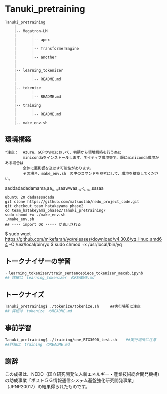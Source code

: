 # Tanuki_pretraining
```
Tanuki_pretraining
    |
    |-- Megatron-LM
    |       |
    |       |-- apex
    |       |
    |       |-- TransformerEngine
    |       |
    |       |-- another
    |
    |
    |-- learning_tokenizer
    |       |
    |       |-- README.md
    |
    |-- tokenize
    |       |
    |       |-- README.md
    |
    |-- training
    |       |
    |       |-- README.md
    |
    |-- make_env.sh

```
## 環境構築

```
*注意：  Azure、GCPのVMCにおいて、初期から環境構築を行う為に
        minicondaをインストールします。ネイティブ環境等で、既にminiconda環境がある場合は
        全体に悪影響を及ぼす可能性があります。
        その場合、make_env.sh　の中のコマンドを参考にして、環境を構築してください。
```
aaddadadadamama,aa,,,,,saawwaa,,,<,,,,,,sssaa


```
ubuntu 20 dadaassadada
git clone https://github.com/matsuolab/nedo_project_code.git
git checkout team_hatakeyama_phase2 
cd team_hatakeyama_phase2/Tanuki_pretraining/
sudo chmod +x ./make_env.sh 
./make_env.sh
## ---- import OK ----- が表示される
```

$ sudo wget https://github.com/mikefarah/yq/releases/download/v4.30.6/yq_linux_amd64 -O /usr/local/bin/yq
$ sudo chmod +x /usr/local/bin/yq


## トークナイザーの学習
```bash
・learning_tokenizer/train_sentencepiece_tokenizer_mecab.ipynb
## 詳細は　learning_tokenizer　のREADME.md
```

## トークナイズ
```bash
Tanuki_pretraining$ ./tokenize/tokenize.sh　　　##実行場所に注意
## 詳細は　tokenize　のREADME.md
```

## 事前学習
```bash
Tanuki_pretraining$ ./training/one_RTX3090_test.sh    ##実行場所に注意
##詳細は　training　のREADME.md
```

## 謝辞
この成果は、NEDO（国立研究開発法人新エネルギー・産業技術総合開発機構）の助成事業「ポスト５Ｇ情報通信システム基盤強化研究開発事業」（JPNP20017）の結果得られたものです。
